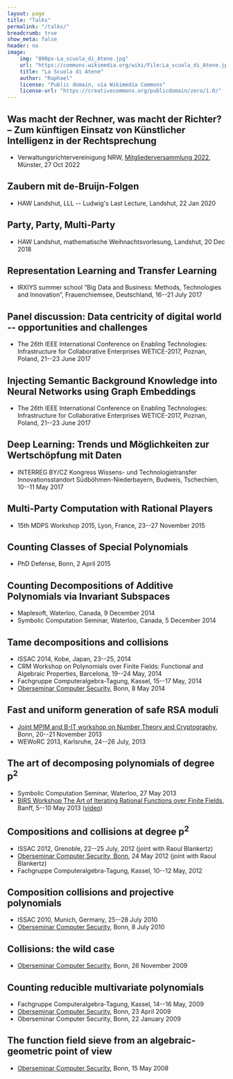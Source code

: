 ```yaml
---
layout: page
title: "Talks"
permalink: "/talks/"
breadcrumb: true
show_meta: false
header: no
image:
    img: "800px-La_scuola_di_Atene.jpg"
    url: "https://commons.wikimedia.org/wiki/File:La_scuola_di_Atene.jpg"
    title: "La Scuola di Atene"
    author: "Raphael"
    license: "Public domain, via Wikimedia Commons"
    license-url: "https://creativecommons.org/publicdomain/zero/1.0/"
---
```


## Was macht der Rechner, was macht der Richter? – Zum künftigen Einsatz von Künstlicher Intelligenz in der Rechtsprechung

- Verwaltungsrichtervereinigung NRW, [Mitgliederversammlung 2022](https://vrv-nrw.de/2022/10/25/einladung-zur-mitgliederversammlung-am-27-10-2022/), Münster, 27 Oct 2022

## Zaubern mit de-Bruijn-Folgen

- HAW Landshut, LLL -- Ludwig's Last Lecture, Landshut, 22 Jan 2020

## Party, Party, Multi-Party

- HAW Landshut, mathematische Weihnachtsvorlesung, Landshut, 20 Dec 2018

## Representation Learning and Transfer Learning

- IRXIYS summer school “Big Data and Business: Methods, Technologies
  and Innovation”, Frauenchiemsee, Deutschland, 16--21 July 2017


## Panel discussion: Data centricity of digital world -- opportunities and challenges

- The 26th IEEE International Conference on Enabling Technologies:
  Infrastructure for Collaborative Enterprises WETICE-2017, Poznan,
  Poland, 21--23 June 2017


## Injecting Semantic Background Knowledge into Neural Networks using Graph Embeddings

- The 26th IEEE International Conference on Enabling Technologies:
  Infrastructure for Collaborative Enterprises WETICE-2017, Poznan,
  Poland, 21--23 June 2017


## Deep Learning: Trends und Möglichkeiten zur Wertschöpfung mit Daten

- INTERREG BY/CZ Kongress Wissens- und Technologietransfer
  Innovationsstandort Südböhmen-Niederbayern, Budweis, Tschechien,
  10--11 May 2017


## Multi-Party Computation with Rational Players

- 15th MDPS Workshop 2015, Lyon, France, 23--27 November 2015


## Counting Classes of Special Polynomials

- PhD Defense, Bonn, 2 April 2015


## Counting Decompositions of Additive Polynomials via Invariant Subspaces

- Maplesoft, Waterloo, Canada, 9 December 2014
- Symbolic Computation Seminar, Waterloo, Canada, 5 December 2014


## Tame decompositions and collisions

- ISSAC 2014, Kobe, Japan, 23--25, 2014
- CRM Workshop on Polynomials over Finite Fields: Functional and
  Algebraic Properties, Barcelona, 19--24 May, 2014
- Fachgruppe Computeralgebra-Tagung, Kassel, 15--17 May, 2014
- [Oberseminar Computer Security](https://cosec.bit.uni-bonn.de/students/teaching/14ss/14ss-cosec-talks/ziegler0/), Bonn, 8 May 2014


## Fast and uniform generation of safe RSA moduli

- [Joint MPIM and B-IT workshop on Number Theory and Cryptography](https://cosec.bit.uni-bonn.de/students/events/mpimbit/), Bonn, 20--21 November 2013
- WEWoRC 2013, Karlsruhe, 24--26 July, 2013


## The art of decomposing polynomials of degree p<sup>2</sup>

- Symbolic Computation Seminar, Waterloo, 27 May
		  2013
- <a href="https://www.birs.ca/events/2013/5-day-workshops/13w5141">BIRS Workshop The Art of Iterating Rational Functions over Finite
Fields</a>, Banff, 5--10 May 2013
		  (<a href="http://www.birs.ca/events/2013/5-day-workshops/13w5141/videos/watch/201305061410-Ziegler.mp4">video</a>)


## Compositions and collisions at degree p<sup>2</sup>

- ISSAC 2012, Grenoble, 22--25 July, 2012 (joint with Raoul
		  Blankertz)
- <a href="http://cosec.bit.uni-bonn.de/students/teaching/12ss/12ss-cosec-talks/blankertzziegler/">Oberseminar Computer Security, Bonn</a>, 24 May 2012 (joint with Raoul
		  Blankertz)
- Fachgruppe Computeralgebra-Tagung, Kassel,
		  10--12 May, 2012


## Composition collisions and projective polynomials

- ISSAC 2010, Munich, Germany, 25--28 July
		  2010
- <a href="http://cosec.bit.uni-bonn.de/students/teaching/10ss/10ss-cosec-talks/counting0/">Oberseminar
		    Computer Security</a>, Bonn, 8 July 2010


## Collisions: the wild case

- <a href="http://cosec.bit.uni-bonn.de/students/teaching/09ws/09ws-cosec-talks/counting/">
		    Oberseminar Computer Security</a>, Bonn, 26 November 2009


## Counting reducible multivariate polynomials

- Fachgruppe Computeralgebra-Tagung, Kassel,
		  14--16 May, 2009
- <a href="http://cosec.bit.uni-bonn.de/students/teaching/09ss/09ss-cosec-talks/polynomial/">Oberseminar
		    Computer Security</a>, Bonn, 23 April 2009
- Oberseminar Computer Security, Bonn, 22 January
		  2009


## The function field sieve from an algebraic-geometric point of view

- <a href="http://cosec.bit.uni-bonn.de/students/teaching/08ss/08ss-cosec-talks/nfs/">
		    Oberseminar Computer Security</a>, Bonn, 15 May 2008
